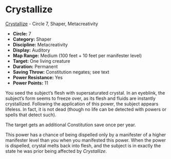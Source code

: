 # Crystallize

[Crystallize](/Psionics/C/Crystallize.md) - Circle 7, Shaper, Metacreativity

- **Circle:** 7
- **Category:** Shaper
- **Discipline:** Metacreativity
- **Display:** Auditory
- **Map Range:** Medium (100 feet + 10 feet per manifester level)
- **Target:** One living creature
- **Duration:** Permanent
- **Saving Throw:** Constitution negates; see text
- **Power Resistance:** Yes
- **Power Points:** 11

You seed the subject’s flesh with supersaturated crystal. In an eyeblink, the subject’s form seems to freeze over, as its flesh and fluids are instantly crystallized. Following the application of this power, the subject appears lifeless. In fact, it is not dead (though no life can be detected with powers or spells that detect such).

The target gets an additional Constitution save once per year.

This power has a chance of being dispelled only by a manifester of a higher manifester level than you when you manifested this power. When the power is dispelled, crystal melts back into flesh, and the subject is in exactly the state he was prior being affected by *Crystallize*.
